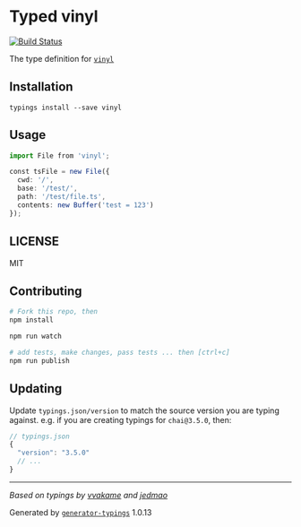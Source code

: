 # Typed vinyl
[![Build Status](https://travis-ci.org/types/npm-vinyl.svg?branch=master)](https://travis-ci.org/types/npm-vinyl)


The type definition for [`vinyl`](https://github.com/gulpjs/vinyl.git)

## Installation
```shell
typings install --save vinyl
```

## Usage

```ts
import File from 'vinyl';

const tsFile = new File({
  cwd: '/',
  base: '/test/',
  path: '/test/file.ts',
  contents: new Buffer('test = 123')
});
```

## LICENSE

MIT

## Contributing

```sh
# Fork this repo, then
npm install

npm run watch

# add tests, make changes, pass tests ... then [ctrl+c]
npm run publish
```

## Updating

Update `typings.json/version` to match the source version you are typing against.
e.g. if you are creating typings for `chai@3.5.0`, then:

```js
// typings.json
{
  "version": "3.5.0"
  // ...
}
```

----

_Based on typings by [vvakame](https://github.com/vvakame/) and [jedmao](https://github.com/jedmao)_

Generated by [`generator-typings`](https://github.com/typings/generator-typings) 1.0.13
